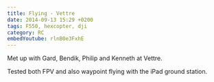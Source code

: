 ```yaml
---
title: Flying - Vettre
date: 2014-09-13 15:29 +0200
tags: F550, hexcopter, dji
category: RC
embedYoutube: rlnB0e3FxhE
---
```


Met up with Gard, Bendik, Philip and Kenneth at Vettre.

Tested both FPV and also waypoint flying with the iPad ground station.

<embed-youtube id="rlnB0e3FxhE"></embed-youtube>
